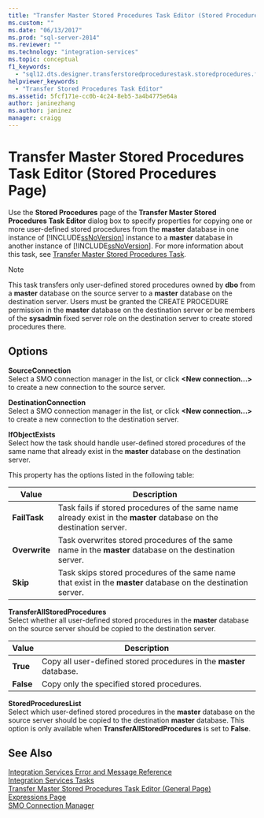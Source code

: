 ```yaml
---
title: "Transfer Master Stored Procedures Task Editor (Stored Procedures Page) | Microsoft Docs"
ms.custom: ""
ms.date: "06/13/2017"
ms.prod: "sql-server-2014"
ms.reviewer: ""
ms.technology: "integration-services"
ms.topic: conceptual
f1_keywords: 
  - "sql12.dts.designer.transferstoredprocedurestask.storedprocedures.f1"
helpviewer_keywords: 
  - "Transfer Stored Procedures Task Editor"
ms.assetid: 5fcf171e-cc0b-4c24-8eb5-3a4b4775e64a
author: janinezhang
ms.author: janinez
manager: craigg
---
```

# Transfer Master Stored Procedures Task Editor (Stored Procedures Page)
  Use the **Stored Procedures** page of the **Transfer Master Stored Procedures Task Editor** dialog box to specify properties for copying one or more user-defined stored procedures from the **master** database in one instance of [!INCLUDE[ssNoVersion](../includes/ssnoversion-md.md)] instance to a **master** database in another instance of [!INCLUDE[ssNoVersion](../includes/ssnoversion-md.md)]. For more information about this task, see [Transfer Master Stored Procedures Task](control-flow/transfer-master-stored-procedures-task.md).  
  
> [!NOTE]  
>  This task transfers only user-defined stored procedures owned by **dbo** from a **master** database on the source server to a **master** database on the destination server. Users must be granted the CREATE PROCEDURE permission in the **master** database on the destination server or be members of the **sysadmin** fixed server role on the destination server to create stored procedures there.  
  
## Options  
 **SourceConnection**  
 Select a SMO connection manager in the list, or click **\<New connection...>** to create a new connection to the source server.  
  
 **DestinationConnection**  
 Select a SMO connection manager in the list, or click **\<New connection...>** to create a new connection to the destination server.  
  
 **IfObjectExists**  
 Select how the task should handle user-defined stored procedures of the same name that already exist in the **master** database on the destination server.  
  
 This property has the options listed in the following table:  
  
|Value|Description|  
|-----------|-----------------|  
|**FailTask**|Task fails if stored procedures of the same name already exist in the **master** database on the destination server.|  
|**Overwrite**|Task overwrites stored procedures of the same name in the **master** database on the destination server.|  
|**Skip**|Task skips stored procedures of the same name that exist in the **master** database on the destination server.|  
  
 **TransferAllStoredProcedures**  
 Select whether all user-defined stored procedures in the **master** database on the source server should be copied to the destination server.  
  
|Value|Description|  
|-----------|-----------------|  
|**True**|Copy all user-defined stored procedures in the **master** database.|  
|**False**|Copy only the specified stored procedures.|  
  
 **StoredProceduresList**  
 Select which user-defined stored procedures in the **master** database on the source server should be copied to the destination **master** database. This option is only available when **TransferAllStoredProcedures** is set to **False**.  
  
## See Also  
 [Integration Services Error and Message Reference](../../2014/integration-services/integration-services-error-and-message-reference.md)   
 [Integration Services Tasks](control-flow/integration-services-tasks.md)   
 [Transfer Master Stored Procedures Task Editor &#40;General Page&#41;](general-page-of-integration-services-designers-options.md)   
 [Expressions Page](expressions/expressions-page.md)   
 [SMO Connection Manager](connection-manager/smo-connection-manager.md)  
  
  
